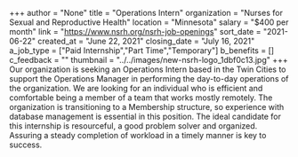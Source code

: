 +++
author = "None"
title = "Operations Intern"
organization = "Nurses for Sexual and Reproductive Health"
location = "Minnesota"
salary = "$400 per month"
link = "https://www.nsrh.org/nsrh-job-openings"
sort_date = "2021-06-22"
created_at = "June 22, 2021"
closing_date = "July 16, 2021"
a_job_type = ["Paid Internship","Part Time","Temporary"]
b_benefits = []
c_feedback = ""
thumbnail = "../../images/new-nsrh-logo_1dbf0c13.jpg"
+++
Our organization is seeking an Operations Intern based in the Twin Cities to support the Operations Manager in performing the day-to-day operations of the organization. We are looking for an individual who is efficient and comfortable being a member of a team that works mostly remotely. The organization is transitioning to a Membership structure, so experience with database management is essential in this position. The ideal candidate for this internship is resourceful, a good problem solver and organized. Assuring a steady completion of workload in a timely manner is key to success.